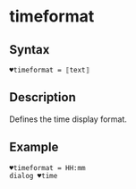 # timeformat

## Syntax

```G1ANT
♥timeformat = ⟦text⟧
```

## Description

Defines the time display format.

## Example

```G1ANT
♥timeformat = HH:mm
dialog ♥time
```

